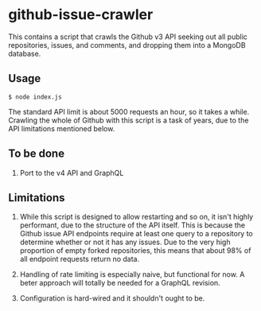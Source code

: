 # github-issue-crawler

This contains a script that crawls the Github v3 API seeking out
all public repositories, issues, and comments, and dropping them into a
MongoDB database.


## Usage

    $ node index.js

The standard API limit is about 5000 requests an hour, so it takes a
while. Crawling the whole of Github with this script is a task of years,
due to the API limitations mentioned below.  


## To be done

1. Port to the v4 API and GraphQL


## Limitations

1. While this script is designed to allow restarting and so on,
   it isn't highly performant, due to the structure of the API itself. This
   is because the Github issue API endpoints require at least one query to a
   repository to determine whether or not it has any issues. Due to the very
   high proportion of empty forked repositories, this means that about 98%
   of all endpoint requests return no data.

2. Handling of rate limiting is especially naive, but functional for now.
   A beter approach will totally be needed for a GraphQL revision.

3. Configuration is hard-wired and it shouldn't ought to be.
